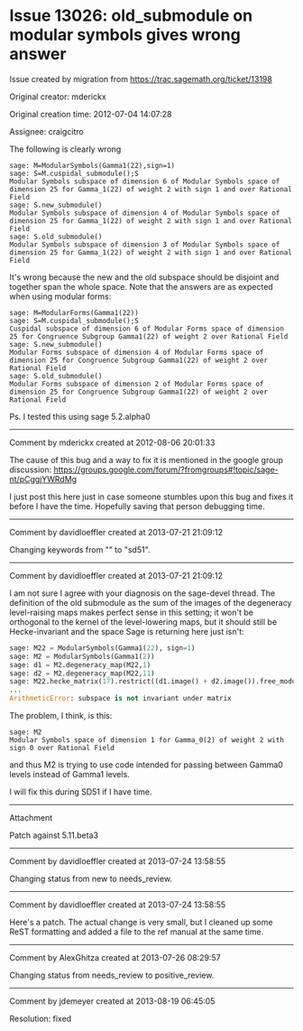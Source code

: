 # Issue 13026: old_submodule on modular symbols gives wrong answer

Issue created by migration from https://trac.sagemath.org/ticket/13198

Original creator: mderickx

Original creation time: 2012-07-04 14:07:28

Assignee: craigcitro

The following is clearly wrong

```
sage: M=ModularSymbols(Gamma1(22),sign=1)
sage: S=M.cuspidal_submodule();S
Modular Symbols subspace of dimension 6 of Modular Symbols space of dimension 25 for Gamma_1(22) of weight 2 with sign 1 and over Rational Field
sage: S.new_submodule()
Modular Symbols subspace of dimension 4 of Modular Symbols space of dimension 25 for Gamma_1(22) of weight 2 with sign 1 and over Rational Field
sage: S.old_submodule()
Modular Symbols subspace of dimension 3 of Modular Symbols space of dimension 25 for Gamma_1(22) of weight 2 with sign 1 and over Rational Field
```

It's wrong because the new and the old subspace should be disjoint and together span the whole space. 
Note that the answers are as expected when using modular forms:


```
sage: M=ModularForms(Gamma1(22))
sage: S=M.cuspidal_submodule();S
Cuspidal subspace of dimension 6 of Modular Forms space of dimension 25 for Congruence Subgroup Gamma1(22) of weight 2 over Rational Field
sage: S.new_submodule()
Modular Forms subspace of dimension 4 of Modular Forms space of dimension 25 for Congruence Subgroup Gamma1(22) of weight 2 over Rational Field
sage: S.old_submodule()
Modular Forms subspace of dimension 2 of Modular Forms space of dimension 25 for Congruence Subgroup Gamma1(22) of weight 2 over Rational Field
```


Ps. I tested this using sage 5.2.alpha0



---

Comment by mderickx created at 2012-08-06 20:01:33

The cause of this bug and a way to fix it is mentioned in the google group discussion: https://groups.google.com/forum/?fromgroups#!topic/sage-nt/pCggjYWRdMg

I just post this here just in case someone stumbles upon this bug and fixes it before I have the time. Hopefully saving that person debugging time.


---

Comment by davidloeffler created at 2013-07-21 21:09:12

Changing keywords from "" to "sd51".


---

Comment by davidloeffler created at 2013-07-21 21:09:12

I am not sure I agree with your diagnosis on the sage-devel thread. The definition of the old submodule as the sum of the images of the degeneracy level-raising maps makes perfect sense in this setting; it won't be orthogonal to the kernel of the level-lowering maps, but it should still be Hecke-invariant and the space Sage is returning here just isn't:


```python
sage: M22 = ModularSymbols(Gamma1(22), sign=1)                                                       
sage: M2 = ModularSymbols(Gamma1(2))                                                                 
sage: d1 = M2.degeneracy_map(M22,1)                                                                  
sage: d2 = M2.degeneracy_map(M22,11)                                                                 
sage: M22.hecke_matrix(17).restrict((d1.image() + d2.image()).free_module())                         
...
ArithmeticError: subspace is not invariant under matrix
```

The problem, I think, is this:

```
sage: M2                                                                                             
Modular Symbols space of dimension 1 for Gamma_0(2) of weight 2 with sign 0 over Rational Field
```

and thus M2 is trying to use code intended for passing between Gamma0 levels instead of Gamma1 levels.

I will fix this during SD51 if I have time.


---

Attachment

Patch against 5.11.beta3


---

Comment by davidloeffler created at 2013-07-24 13:58:55

Changing status from new to needs_review.


---

Comment by davidloeffler created at 2013-07-24 13:58:55

Here's a patch. The actual change is very small, but I cleaned up some ReST formatting and added a file to the ref manual at the same time.


---

Comment by AlexGhitza created at 2013-07-26 08:29:57

Changing status from needs_review to positive_review.


---

Comment by jdemeyer created at 2013-08-19 06:45:05

Resolution: fixed
